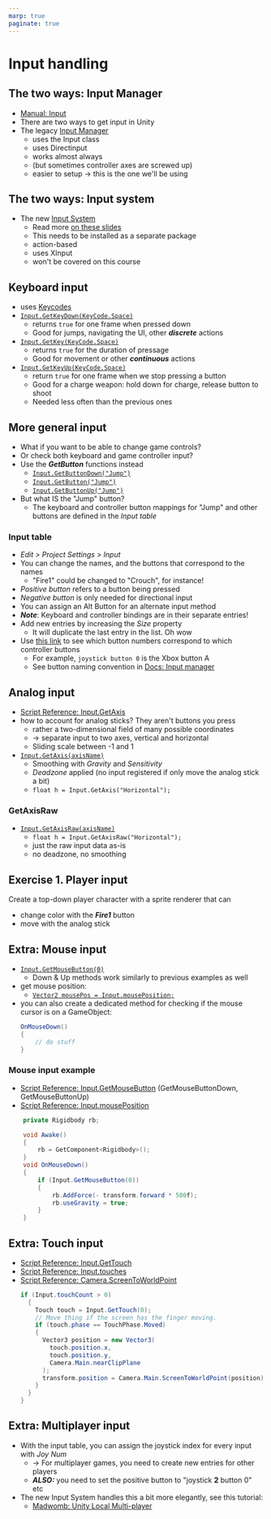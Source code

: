 ```yaml
---
marp: true
paginate: true
---
```

<!-- headingDivider: 3 -->
<!-- class: invert -->

# Input handling

## The two ways: Input Manager
* [Manual: Input](https://docs.unity3d.com/Manual/Input.html)
* There are two ways to get input in Unity
* The legacy [Input Manager](https://docs.unity3d.com/Manual/class-InputManager.html)
  * uses the Input class
  * uses Directinput
  * works almost always
  * (but sometimes controller axes are screwed up)
  * easier to setup -> this is the one we'll be using

## The two ways: Input system
* The new [Input System]((https://docs.unity3d.com/Packages/com.unity.inputsystem@1.3/manual/index.html))
  * Read more [on these slides](input-system.md)
  * This needs to be installed as a separate package
  * action-based
  * uses XInput
  * won't be covered on this course
## Keyboard input

* uses [Keycodes](https://docs.unity3d.com/ScriptReference/KeyCode.html)
* [`Input.GetKeyDown(KeyCode.Space)`](https://docs.unity3d.com/ScriptReference/Input.GetKeyDown.html)
  * returns `true` for one frame when pressed down 
  * Good for jumps, navigating the UI, other ***discrete*** actions 
* [`Input.GetKey(KeyCode.Space)`](https://docs.unity3d.com/ScriptReference/Input.GetKey.html)
  * returns `true` for the duration of pressage
  * Good for movement or other ***continuous*** actions
* [`Input.GetKeyUp(KeyCode.Space)`](https://docs.unity3d.com/ScriptReference/Input.GetKeyUp.html)
  * return `true` for one frame when we stop pressing a button
  * Good for a charge weapon: hold down for charge, release button to shoot
  * Needed less often than the previous ones

## More general input

* What if you want to be able to change game controls?
* Or check both keyboard and game controller input?
* Use the ***GetButton*** functions instead
  * [`Input.GetButtonDown("Jump")`](https://docs.unity3d.com/ScriptReference/Input.GetButtonDown.html)
  * [`Input.GetButton("Jump")`](https://docs.unity3d.com/ScriptReference/Input.GetButton.html)
  * [`Input.GetButtonUp("Jump")`](https://docs.unity3d.com/ScriptReference/Input.GetButtonUp.html)
* But what IS the "Jump" button?
  * The keyboard and controller button mappings for "Jump" and other buttons are defined in the *Input table*

### Input table

* *Edit > Project Settings > Input*
* You can change the names, and the buttons that correspond to the names
  * "Fire1" could be changed to "Crouch", for instance! 
* *Positive button* refers to a button being pressed
* *Negative button* is only needed for directional input
* You can assign an Alt Button for an alternate input method
* ***Note***: Keyboard and controller bindings are in their separate entries!
* Add new entries by increasing the *Size* property
  * It will duplicate the last entry in the list. Oh wow
* Use [this link](https://ritchielozada.com/2016/01/16/part-11-using-an-xbox-one-controller-with-unity-on-windows-10/) to see which button numbers correspond to which controller buttons
  * For example, `joystick button 0` is the Xbox button A
  * See button naming convention in [Docs: Input manager](https://docs.unity3d.com/Manual/class-InputManager.html)

## Analog input

* [Script Reference: Input.GetAxis](https://docs.unity3d.com/ScriptReference/Input.GetAxis.html)
* how to account for analog sticks? They aren't buttons you press
  * rather a two-dimensional field of many possible coordinates
  * -> separate input to two axes, vertical and horizontal
  * Sliding scale between -1 and 1
* [`Input.GetAxis(axisName)`](https://docs.unity3d.com/ScriptReference/Input.GetAxis.html)
  * Smoothing with *Gravity* and *Sensitivity*
  * *Deadzone* applied (no input registered if only move the analog stick a bit)
  * `float h = Input.GetAxis("Horizontal");`

### GetAxisRaw

* [`Input.GetAxisRaw(axisName)`](https://docs.unity3d.com/ScriptReference/Input.GetAxisRaw.html)
  * `float h = Input.GetAxisRaw("Horizontal");`
  * just the raw input data as-is
  * no deadzone, no smoothing

## Exercise 1. Player input
<!-- _backgroundColor: #29366f -->
Create a top-down player character with a sprite renderer that can
* change color with the ***Fire1*** button
* move with the analog stick


## Extra: Mouse input
<!-- backgroundColor: #5d275d -->
* [`Input.GetMouseButton(0)`](https://docs.unity3d.com/ScriptReference/Input.GetMouseButton.html)
  * Down & Up methods work similarly to previous examples as well
* get mouse position:
  * [`Vector2 mousePos = Input.mousePosition;`](https://docs.unity3d.com/ScriptReference/Input-mousePosition.html)
* you can also create a dedicated method for checking if the mouse cursor is on a GameObject:
  ```c#
  OnMouseDown()
  {
      // do stuff
  }
  ```


### Mouse input example

* [Script Reference: Input.GetMouseButton](https://docs.unity3d.com/ScriptReference/Input.GetMouseButton.html) (GetMouseButtonDown, GetMouseButtonUp)
* [Script Reference: Input.mousePosition](https://docs.unity3d.com/ScriptReference/Input-mousePosition.html)
```c#
    private Rigidbody rb;

    void Awake()
    {
        rb = GetComponent<Rigidbody>();
    }
    void OnMouseDown()
    {
        if (Input.GetMouseButton(0))
        {
            rb.AddForce(- transform.forward * 500f);
            rb.useGravity = true;
        }
    }
```
## Extra: Touch input
* [Script Reference: Input.GetTouch](https://docs.unity3d.com/ScriptReference/Input.GetTouch.html)
* [Script Reference: Input.touches](https://docs.unity3d.com/ScriptReference/Input-touches.html)
* [Script Reference: Camera.ScreenToWorldPoint](https://docs.unity3d.com/ScriptReference/Camera.ScreenToWorldPoint.html)
  ```c#
  if (Input.touchCount > 0)
    {
      Touch touch = Input.GetTouch(0);
      // Move thing if the screen has the finger moving.
      if (touch.phase == TouchPhase.Moved)
      {
        Vector3 position = new Vector3(
          touch.position.x,
          touch.position.y,
          Camera.Main.nearClipPlane
        );
        transform.position = Camera.Main.ScreenToWorldPoint(position);
      }
    }
  }
  ```

## Extra: Multiplayer input

* With the input table, you can assign the joystick index for every input with *Joy Num*
  * -> For multiplayer games, you need to create new entries for other players
  * ***ALSO:*** you need to set the positive button to "joystick **2** button 0" etc
* The new Input System handles this a bit more elegantly, see this tutorial:
  * [Madwomb: Unity Local Multi-player](http://madwomb.com/tutorials/GameDesign_UnityLocalMultiplayer.html)